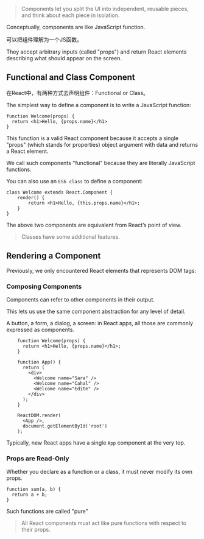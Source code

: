 > Components let you split the UI into independent, reusable pieces, and think about each piece in isolation.

Conceptually, components are like JavaScript function.

可以把组件理解为一个JS函数。

They accept arbitrary inputs (called "props") and return React elements describing what should appear on the screen.

## Functional and Class Component

在React中，有两种方式去声明组件：Functional or Class。

The simplest way to define a component is to write a JavaScript function:

    function Welcome(props) {
      return <h1>Hello, {props.name}</h1>
    }
        
This function is a valid React component because it accepts a single "props" (which stands for properties) object argument with data and returns a React element.

We call such components "functional" because they are literally JavaScript functions.

You can also use an `ES6 class` to define a component:

    class Welcome extends React.Component {
        render() {
            return <h1>Hello, {this.props.name}</h1>;
        }
    }

The above two components are equivalent from React’s point of view.

> Classes have some additional features.

## Rendering a Component

Previously, we only encountered React elements that represents DOM tags:

### Composing Components 

Components can refer to other components in their output.

This lets us use the same component abstraction for any level of detail.

A button, a form, a dialog, a screen: in React apps, all those are commonly expressed as components.

        function Welcome(props) {
          return <h1>Hello, {props.name}</h1>;
        }
        
        function App() {
          return (
            <div>
              <Welcome name="Sara" />
              <Welcome name="Cahal" />
              <Welcome name="Edite" />
            </div>
          );
        }
        
        ReactDOM.render(
          <App />,
          document.getElementById('root')
        );
        
Typically, new React apps have a single `App` component at the very top.


### Props are Read-Only

Whether you declare as a function or a class, it must never modify its own props.

    function sum(a, b) {
      return a + b;
    }
    
Such functions are called "pure" 

> All React components must act like pure functions with respect to their props.
    